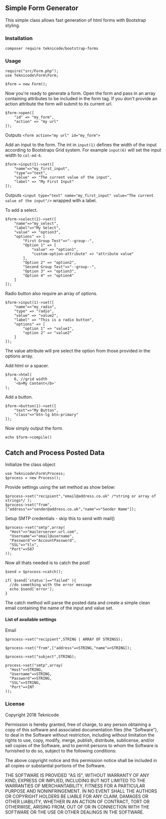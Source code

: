 ## Simple Form Generator

This simple class allows fast generation of html forms with Bootstrap styling.

### Installation

```
composer require teknicode/bootstrap-forms
```

### Usage

```
require("src/Form.php");
use Teknicode\Form\Form;

$form = new Form();
```

Now you're ready to generate a form.
Open the form and pass in an array containing attributes to be included in the form tag. If you don't provide an action attribute the form will submit to its current url.

```
$form->open([
    "id" => "my_form",
    "action" => "my url"
]);
```

Outputs `<form action="my url" id="my_form">`

Add an input to the form. The int in `input(1)` defines the width of the input according to Bootstraps Grid system. For example `input(6)` will set the input width to `col-md-6`.

```
$form->input(1)->set([
    "name"=>"my_first_input",
    "type"=>"text",
    "value" => "The current value of the input",
    "label" => "My First Input"
]);
```

Outputs `<input type="text" name="my_first_input" value="The current value of the input"/>` wrapped with a label.

To add a select.

```
$form->select(2)->set([
    "name"=>"my_select",
    "label"=>"My Select",
    "value" => "option3",
    "options" => [
        "First Group Test"=>"--group--",
        "Option 1" => [
            "value" => "option1",
            "custom-option-attribute" => "attribute value"
        ],
        "Option 2" => "option2",
        "Second Group Test"=>"--group--",
        "Option 3" => "option3",
        "Option 4" => "option4"
    ]
]);
```

Radio button also require an array of options.

```
$form->input(1)->set([
    "name"=>"my_radio",
    "type" => "radio",
    "value" => "value2",
    "label" => "This is a radio button",
    "options" => [
        "option 1" => "value1",
        "option 2" => "value2"
    ]
]);
```

The value attribute will pre select the option from those provided in the options array.

Add html or a spacer.

```
$form->html(
    6, //grid width
    '<b>My Content</b>'
);
```

Add a button.

```
$form->button(1)->set([
    "text"=>"My Button",
    "class"=>"btn-lg btn-primary"
]);
```

Now simply output the form.

`echo $form->compile()`

## Catch and Process Posted Data

Initialize the class object

```
use Teknicode\Form\Process;
$process = new Process();
```
Provide settings using the set method as show below:
```
$process->set("recipient","email@address.co.uk" /*string or array of strings*/ );
$process->set("from",["address"=>"sender@address.co.uk","name"=>"Sender Name"]);
```
Setup SMTP credentials - skip this to send with mail()
```
$process->set("smtp",array(
  "Host"=>"mailerserver.url.com",
  "Username"=>"email@username",
  "Password"=>"AccountPassword",
  "SSL"=>"tls",
  "Port"=>587
));
```
Now all thats needed is to catch the post!
```
$send = $process->catch();

if( $send['status']=="failed" ){
  //do something with the error message
  echo $send['error'];
}
```
The catch method will parse the posted data and create a simple clean email containing the name of the input and value set.

#### List of available settings

Email
```
$process->set("recipient",STRING | ARRAY OF STRINGS);

$process->set("from",["address"=>STRING,"name"=>STRING]);

$process->set("subject",STRING);

process->set("smtp",array(
  "Host"=>STRING,
  "Username"=>STRING,
  "Password"=>STRING,
  "SSL"=>STRING,
  "Port"=>INT
));
```


### License

Copyright 2018 Teknicode

Permission is hereby granted, free of charge, to any person obtaining a copy of this software and associated documentation files (the "Software"), to deal in the Software without restriction, including without limitation the rights to use, copy, modify, merge, publish, distribute, sublicense, and/or sell copies of the Software, and to permit persons to whom the Software is furnished to do so, subject to the following conditions:

The above copyright notice and this permission notice shall be included in all copies or substantial portions of the Software.

THE SOFTWARE IS PROVIDED "AS IS", WITHOUT WARRANTY OF ANY KIND, EXPRESS OR IMPLIED, INCLUDING BUT NOT LIMITED TO THE WARRANTIES OF MERCHANTABILITY, FITNESS FOR A PARTICULAR PURPOSE AND NONINFRINGEMENT. IN NO EVENT SHALL THE AUTHORS OR COPYRIGHT HOLDERS BE LIABLE FOR ANY CLAIM, DAMAGES OR OTHER LIABILITY, WHETHER IN AN ACTION OF CONTRACT, TORT OR OTHERWISE, ARISING FROM, OUT OF OR IN CONNECTION WITH THE SOFTWARE OR THE USE OR OTHER DEALINGS IN THE SOFTWARE.
